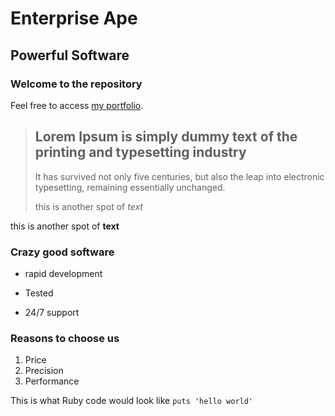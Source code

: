 Enterprise Ape
==============

Powerful Software
-----------------

### Welcome to the repository

Feel free to access [my portfolio](http://google.com).

> ## Lorem Ipsum is simply dummy text of the printing and typesetting industry
> 
> It has survived not only five centuries, but also the leap into electronic typesetting, remaining essentially unchanged.
>
> this is another spot of *text*

this is another spot of **text**

### Crazy good software
* rapid development
+ Tested
- 24/7 support

### Reasons to choose us
1. Price
2. Precision
3. Performance

This is what Ruby code would look like `puts 'hello world'`